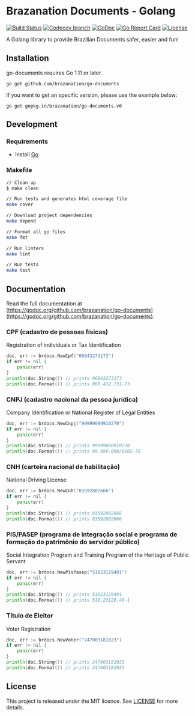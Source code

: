 # Brazanation Documents - Golang

[![Build Status](https://img.shields.io/travis/brazanation/go-documents/master.svg?style=flat-square)](https://travis-ci.org/brazanation/go-documents)
[![Codecov branch](https://img.shields.io/codecov/c/github/brazanation/go-documents/master.svg?style=flat-square)](https://codecov.io/gh/brazanation/go-documents)
[![GoDoc](https://img.shields.io/badge/godoc-reference-5272B4.svg?style=flat-square)](https://godoc.org/github.com/brazanation/go-documents)
[![Go Report Card](https://goreportcard.com/badge/github.com/brazanation/go-documents?style=flat-square)](https://goreportcard.com/report/github.com/brazanation/go-documents)
[![License](https://img.shields.io/badge/License-MIT-blue.svg?style=flat-square)](https://github.com/brazanation/go-documents/blob/master/LICENSE)

A Golang library to provide Brazilian Documents safer, easier and fun!

## Installation

go-documents requires Go 1.11 or later.

```
go get github.com/brazanation/go-documents
```

If you want to get an specific version, please use the example below:

```
go get gopkg.in/brazanation/go-documents.v0
```

## Development

### Requirements

- Install [Go](https://golang.org)

### Makefile
```sh
// Clean up
$ make clean

// Run tests and generates html coverage file
make cover

// Download project dependencies
make depend

// Format all go files
make fmt

// Run linters
make lint

// Run tests
make test
```

## Documentation

Read the full documentation at [https://godoc.org/github.com/brazanation/go-documents](https://godoc.org/github.com/brazanation/go-documents).

### CPF (cadastro de pessoas físicas)

Registration of individuals or Tax Identification

```go
doc, err := brdocs.NewCpf("06843273173")
if err != nil {
    panic(err)
}
println(doc.String()) // prints 06843273173
println(doc.Format()) // prints 068.432.731-73
```

### CNPJ (cadastro nacional da pessoa jurídica)

Company Identification or National Register of Legal Entities

```go
doc, err := brdocs.NewCnpj("99999090910270")
if err != nil {
    panic(err)
}
println(doc.String()) // prints 99999090910270
println(doc.Format()) // prints 99.999.090/9102-70
```

### CNH (carteira nacional de habilitação)

National Driving License
```go
doc, err := brdocs.NewCnh("83592802666")
if err != nil {
    panic(err)
}
println(doc.String()) // prints 83592802666
println(doc.Format()) // prints 83592802666
```

### PIS/PASEP (programa de integração social e programa de formação do patrimônio do servidor público)

Social Integration Program and Training Program of the Heritage of Public Servant

```go
doc, err := brdocs.NewPisPasep("51823129491")
if err != nil {
    panic(err)
}
println(doc.String()) // prints 51823129491
println(doc.Format()) // prints 518.23129.49-1
```

### Título de Eleitor

Voter Registration

```go
doc, err := brdocs.NewVoter("247003181023")
if err != nil {
    panic(err)
}
println(doc.String()) // prints 247003181023
println(doc.Format()) // prints 247003181023
```

## License

This project is released under the MIT licence. See [LICENSE](https://github.com/brazanation/go-documents/blob/master/LICENSE) for more details.
